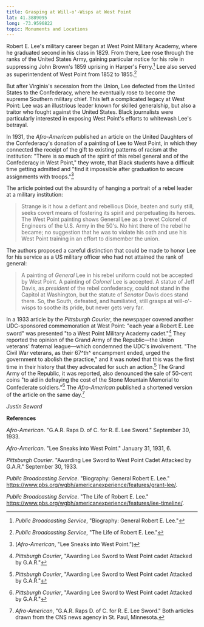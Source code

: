 ```yaml
---
title: Grasping at Will-o'-Wisps at West Point
lat: 41.3889095
long: -73.9596822
topic: Monuments and Locations
---
```

Robert E. Lee's military career began at West Point Military Academy, where he graduated second in his class in 1829. From there, Lee rose through the ranks of the United States Army, gaining particular notice for his role in suppressing John Brown's 1859 uprising in Harper's Ferry.[^1] Lee also served as superintendent of West Point from 1852 to 1855.[^2]

But after Virginia's secession from the Union, Lee defected from the United States to the Confederacy, where he eventually rose to become the supreme Southern military chief. This left a complicated legacy at West Point: Lee was an illustrious leader known for skilled generalship, but also a traitor who fought against the United States. Black journalists were particularly interested in exposing West Point's efforts to whitewash Lee's betrayal.

In 1931, the _Afro-American_ published an article on the United Daughters of the Confederacy's donation of a painting of Lee to West Point, in which they connected the receipt of the gift to existing patterns of racism at the institution: "There is so much of the spirit of this rebel general and of the Confederacy in West Point," they wrote, that Black students have a difficult time getting admitted and "find it impossible after graduation to secure assignments with troops."[^3]

The article pointed out the absurdity of hanging a portrait of a rebel leader at a military institution:

> Strange is it how a defiant and rebellious Dixie, beaten and surly still, seeks covert means of fostering its spirit and perpetuating its heroes. The West Point painting shows General Lee as a brevet Colonel of Engineers of the U.S. Army in the 50's. No hint there of the rebel he became; no suggestion that he was to violate his oath and use his West Point training in an effort to dismember the union.

The authors proposed a careful distinction that could be made to honor Lee for his service as a US military officer who had not attained the rank of general:

> A painting of _General_ Lee in his rebel uniform could not be accepted by West Point. A painting of _Colonel_ Lee is accepted. A statue of Jeff Davis, as _president_ of the rebel confederacy, could not stand in the Capitol at Washington, but the statute of _Senator_ Davis does stand there. So, the South, defeated, and humiliated, still grasps at will-o'-wisps to soothe its pride, but never gets very far.

In a 1933 article by the _Pittsburgh Courier_, the newspaper covered another UDC-sponsored commemoration at West Point: "each year a Robert E. Lee sword" was presented "to a West Point Military Academy cadet."[^4] They reported the opinion of the Grand Army of the Republic—the Union veterans' fraternal league—which condemned the UDC's involvement. "The Civil War veterans, as their 67^th^ encampment ended, urged the government to abolish the practice," and it was noted that this was the first time in their history that they advocated for such an action.[^5] The Grand Army of the Republic, it was reported, also denounced the sale of 50-cent coins "to aid in defraying the cost of the Stone Mountain Memorial to Confederate soldiers."[^6] The _Afro-American_ published a shortened version of the article on the same day.[^7]

_Justin Seward_



**References**

_Afro-American_. "G.A.R. Raps D. of C. for R. E. Lee Sword." September 30, 1933.

_Afro-American_. "Lee Sneaks into West Point." January 31, 1931, 6.

_Pittsburgh Courier_. "Awarding Lee Sword to West Point Cadet Attacked by G.A.R." September 30, 1933.

_Public Broadcasting Service_. "Biography: General Robert E. Lee." <https://www.pbs.org/wgbh/americanexperience/features/grant-lee/>.

_Public Broadcasting Service_. "The Life of Robert E. Lee."
<https://www.pbs.org/wgbh/americanexperience/features/lee-timeline/>.

[^1]: _Public Broadcasting Service_, "Biography: General Robert E. Lee."

[^2]: _Public Broadcasting Service_, "The Life of Robert E. Lee."

[^3]: (_Afro-American_, "Lee Sneaks into West Point.")

[^4]: _Pittsburgh Courier_, "Awarding Lee Sword to West Point cadet Attacked by G.A.R."

[^5]: _Pittsburgh Courier_, "Awarding Lee Sword to West Point cadet Attacked by G.A.R."

[^6]: _Pittsburgh Courier_, "Awarding Lee Sword to West Point cadet Attacked by G.A.R."

[^7]: _Afro-American_, "G.A.R. Raps D. of C. for R. E. Lee Sword." Both articles drawn from the CNS news agency in St. Paul, Minnesota.
